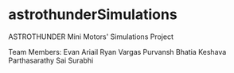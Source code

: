 # astrothunderSimulations
ASTROTHUNDER Mini Motors' Simulations Project

Team Members:
Evan Ariail
Ryan Vargas
Purvansh Bhatia
Keshava Parthasarathy
Sai Surabhi